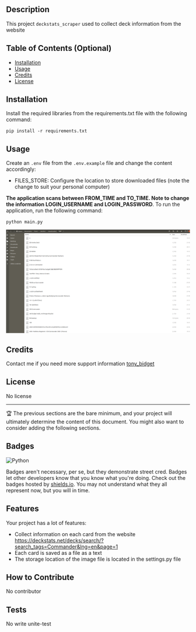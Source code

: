 ## Description
This project ```deckstats_scraper``` used to collect deck information from the website

## Table of Contents (Optional)

- [Installation](#installation)
- [Usage](#usage)
- [Credits](#credits)
- [License](#license)

## Installation

Install the required libraries from the requirements.txt file with the following command:
```
pip install -r requirements.txt
```

## Usage
Create an `.env` file from the `.env.example` file and change the content accordingly:
- FILES_STORE: Configure the location to store downloaded files (note the change to suit your personal computer)

**The application scans between FROM_TIME and TO_TIME. Note to change the information LOGIN_USERNAME and LOGIN_PASSWORD**. To run the application, run the following command:
```
python main.py
```
![alt text](assets/images/screenshot.png)

## Credits
Contact me if you need more support information
[tony_bidget](https://www.fiverr.com/tony_bidget?up_rollout=true)

## License
No license

---

🏆 The previous sections are the bare minimum, and your project will ultimately determine the content of this document. You might also want to consider adding the following sections.

## Badges

![Python](https://img.shields.io/badge/python-3670A0?style=for-the-badge&logo=python&logoColor=ffdd54)

Badges aren't necessary, per se, but they demonstrate street cred. Badges let other developers know that you know what you're doing. Check out the badges hosted by [shields.io](https://shields.io/). You may not understand what they all represent now, but you will in time.

## Features

Your project has a lot of features:
- Collect information on each card from the website https://deckstats.net/decks/search/?search_tags=Commander&lng=en&page=1
- Each card is saved as a file as a text
- The storage location of the image file is located in the settings.py file

## How to Contribute
No contributor

## Tests
No write unite-test